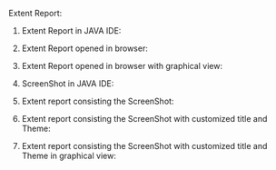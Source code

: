 Extent Report:

1. Extent Report in JAVA IDE:




2. Extent Report opened in browser:

3. Extent Report opened in browser with graphical view:

4. ScreenShot in JAVA IDE:

5. Extent report consisting the ScreenShot:

6. Extent report consisting the ScreenShot with customized title and Theme:

7. Extent report consisting the ScreenShot with customized title and Theme in graphical view:
